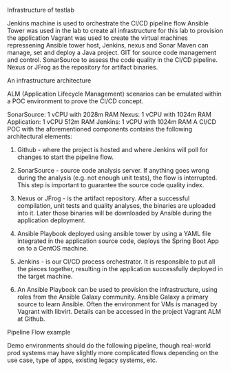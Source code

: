Infrastructure of testlab

Jenkins machine is used to orchestrate the CI/CD pipeline flow
Ansible Tower was used in the lab to create all infrastructure for this lab to provision the application
Vagrant was used to create the virtual machines repressening Ansible tower host, Jenkins, nexus and Sonar
Maven can manage, set and deploy a Java project.
GIT for source code management and control.
SonarSource to assess the code quality in the CI/CD pipeline.
Nexus or JFrog as the repository for artifact binaries.


An infrastructure architecture

ALM (Application Lifecycle Management) scenarios can be emulated within a POC environment to prove the CI/CD concept. 

SonarSource:  1 vCPU with 2028m RAM
Nexus: 1 vCPU with 1024m RAM
Application: 1 vCPU 512m RAM
Jenkins: 1 vCPU with 1024m RAM
A CI/CD POC with the aforementioned components contains the following architectural elements:

  1. Github -  where the project is hosted and where Jenkins will poll for changes to start the pipeline flow.

  2. SonarSource - source code analysis server. If anything goes wrong during the analysis (e.g. not enough unit tests), the flow is interrupted. This step is important to guarantee the source code quality index.

  3. Nexus or JFrog - is the artifact repository. After a successful compilation, unit tests and quality analyses, the binaries are uploaded into it. Later those binaries will be downloaded by Ansible during the application deployment.

  4. Ansible Playbook deployed using ansible tower by using a YAML file integrated in the application source code, deploys the Spring Boot App on to a CentOS machine.

  5. Jenkins - is our CI/CD process orchestrator. It is responsible to put all the pieces together, resulting in the application successfully deployed in the target machine.

  6. An Ansible Playbook can be used to provision the infrastructure, using roles from the Ansible Galaxy community. Ansible Galaxy a primary source to learn Ansible.  Often the environment for VMs is managed by Vagrant with libvirt.  Details can be accessed in the project Vagrant ALM at Github.

Pipeline Flow example

Demo environments should do the following pipeline, though real-world prod systems may have slightly more complicated flows depending on the use case, type of apps, existing legacy systems, etc.
